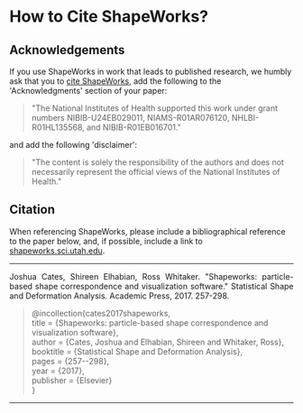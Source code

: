 # How to Cite ShapeWorks?

## Acknowledgements

If you use ShapeWorks in work that leads to published research, we humbly ask that you to [cite ShapeWorks](#citation), add the following to the 'Acknowledgments' section of your paper: 

>"The National Institutes of Health supported this work under grant numbers NIBIB-U24EB029011, NIAMS-R01AR076120, NHLBI-R01HL135568, and NIBIB-R01EB016701."

and add the following 'disclaimer':

>"The content is solely the responsibility of the authors and does not necessarily represent the official views of the National Institutes of Health."

## Citation

When referencing ShapeWorks, please include a bibliographical reference to the paper below, and, if possible, include a link to [shapeworks.sci.utah.edu](http://www.sci.utah.edu/software/shapeworks.html/). 

---

<p align="justify">
Joshua Cates, Shireen Elhabian, Ross Whitaker. "Shapeworks: particle-based shape correspondence and visualization software." Statistical Shape and Deformation Analysis. Academic Press, 2017. 257-298.
</p>

>@incollection{cates2017shapeworks,   
title = {Shapeworks: particle-based shape correspondence and visualization software},   
  author = {Cates, Joshua and Elhabian, Shireen and Whitaker, Ross},   
  booktitle = {Statistical Shape and Deformation Analysis},   
  pages = {257--298},   
  year = {2017},   
  publisher = {Elsevier}  
}
---
